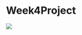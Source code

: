 # Week4Project
![](https://github.com/egomez4/Week4Project/actions/workflows/styleguide.yaml/badge.svg)
